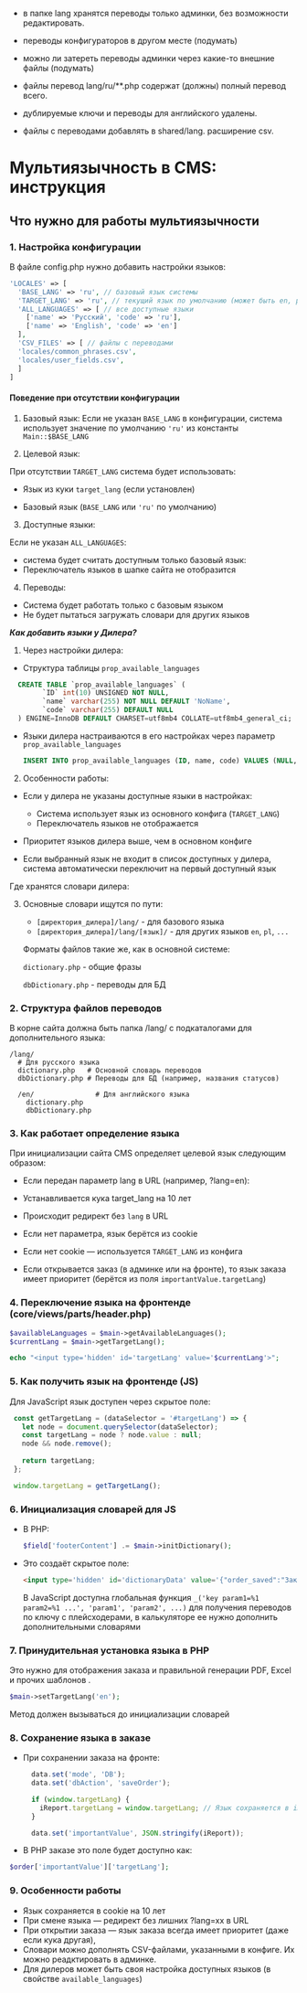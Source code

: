 
- в папке lang хранятся переводы только админки, без возможности редактировать.
- переводы конфигураторов в другом месте (подумать)
- можно ли затереть переводы админки через какие-то внешние файлы (подумать)

- файлы перевод lang/ru/**.php содержат (должны) полный перевод всего.
- дублируемые ключи и переводы для английского удалены.
- файлы с переводами добавлять в shared/lang. расширение csv.

# Мультиязычность в CMS: инструкция
## Что нужно для работы мультиязычности
### 1. Настройка конфигурации
   В файле config.php нужно добавить настройки языков:

```php
'LOCALES' => [
  'BASE_LANG' => 'ru', // базовый язык системы
  'TARGET_LANG' => 'ru', // текущий язык по умолчанию (может быть en, pl и др.)
  'ALL_LANGUAGES' => [ // все доступные языки
    ['name' => 'Русский', 'code' => 'ru'],
    ['name' => 'English', 'code' => 'en']
  ],
  'CSV_FILES' => [ // файлы с переводами
  'locales/common_phrases.csv',
  'locales/user_fields.csv',
  ]
]
```

#### Поведение при отсутствии конфигурации ###
1. Базовый язык:
     Если не указан `BASE_LANG` в конфигурации, 
     система использует значение по умолчанию `'ru'` из константы `Main::$BASE_LANG`

2. Целевой язык:
     
При отсутствии `TARGET_LANG` система будет использовать:

- Язык из куки `target_lang` (если установлен)

- Базовый язык (`BASE_LANG` или `'ru'` по умолчанию)

3. Доступные языки:

Если не указан `ALL_LANGUAGES`:
- система будет считать доступным только базовый язык:
- Переключатель языков в шапке сайта не отобразится

4. Переводы:

- Система будет работать только с базовым языком
- Не будет пытаться загружать словари для других языков
 
***Как добавить языки у Дилера?***

1. Через настройки дилера:
 - Структура таблицы `prop_available_languages`
  ```SQL
    CREATE TABLE `prop_available_languages` (
          `ID` int(10) UNSIGNED NOT NULL,
          `name` varchar(255) NOT NULL DEFAULT 'NoName',
          `code` varchar(255) DEFAULT NULL
    ) ENGINE=InnoDB DEFAULT CHARSET=utf8mb4 COLLATE=utf8mb4_general_ci;
  ```
     
 - Языки дилера настраиваются в его настройках через параметр `prop_available_languages`
     ```SQL
     INSERT INTO prop_available_languages (ID, name, code) VALUES (NULL, 'Русский', 'ru'), (NULL, 'English', 'en');
     ```
2. Особенности работы:
- Если у дилера не указаны доступные языки в настройках:

  - Система использует язык из основного конфига (`TARGET_LANG`)
  - Переключатель языков не отображается

- Приоритет языков дилера выше, чем в основном конфиге
- Если выбранный язык не входит в список доступных у дилера, система автоматически переключит на первый доступный язык

Где хранятся словари дилера:

3. Основные словари ищутся по пути:
   - `[директория_дилера]/lang/` - для базового языка
   - `[директория_дилера]/lang/[язык]/` - для других языков `en`, `pl`, `...`
   
   Форматы файлов такие же, как в основной системе:

   `dictionary.php` - общие фразы

   `dbDictionary.php` - переводы для БД

### 2. Структура файлов переводов

В корне сайта должна быть папка /lang/ с подкаталогами для дополнительного языка:
```
/lang/
  # Для русского языка
  dictionary.php   # Основной словарь переводов
  dbDictionary.php # Переводы для БД (например, названия статусов)

  /en/               # Для английского языка
    dictionary.php
    dbDictionary.php
```

### 3. Как работает определение языка
   При инициализации сайта CMS определяет целевой язык следующим образом:

   - Если передан параметр lang в URL (например, ?lang=en):

   - Устанавливается кука target_lang на 10 лет

   - Происходит редирект без `lang` в URL

   - Если нет параметра, язык берётся из cookie

   - Если нет cookie — используется `TARGET_LANG` из конфига

   - Если открывается заказ (в админке или на фронте), то язык заказа имеет приоритет (берётся из поля `importantValue.targetLang`)
    

### 4. Переключение языка на фронтенде (core/views/parts/header.php)
  ```php
  $availableLanguages = $main->getAvailableLanguages();
  $currentLang = $main->getTargetLang();

  echo "<input type='hidden' id='targetLang' value='$currentLang'>";
  ```
### 5. Как получить язык на фронтенде (JS)
   Для JavaScript язык доступен через скрытое поле:
   
   ```js
    const getTargetLang = (dataSelector = '#targetLang') => {
      let node = document.querySelector(dataSelector);
      const targetLang = node ? node.value : null;
      node && node.remove();
      
      return targetLang;
    };

    window.targetLang = getTargetLang();
   ```

### 6. Инициализация словарей для JS
- В PHP:
   ```php
   $field['footerContent'] .= $main->initDictionary();
   ```

- Это создаёт скрытое поле:
  ```html
  <input type='hidden' id='dictionaryData' value='{"order_saved":"Заказ сохранен", ...}'>  
  ```
  В JavaScript доступна глобальная функция `_('key param1=%1 param2=%1 ...', 'param1', 'param2', ...)` для получения переводов по ключу с плейсходерами, 
  в калькуляторе ее нужно дополнить дополнительными словарями


### 7. Принудительная установка языка в PHP
Это нужно для отображения заказа и правильной генерации PDF, Excel и прочих шаблонов .
```php
$main->setTargetLang('en');
```
Метод должен вызываться до инициализации словарей

### 8. Сохранение языка в заказе
- При сохранении заказа на фронте:
 
  ```js
    data.set('mode', 'DB');
    data.set('dbAction', 'saveOrder');
  
    if (window.targetLang) {
      iReport.targetLang = window.targetLang; // Язык сохраняется в importantValue.targetLang
    }
  
    data.set('importantValue', JSON.stringify(iReport));
  ```
- В PHP заказе это поле будет доступно как:

```php
$order['importantValue']['targetLang'];
```

### 9. Особенности работы
- Язык сохраняется в cookie на 10 лет
- При смене языка — редирект без лишних ?lang=xx в URL
- При открытии заказа — язык заказа всегда имеет приоритет (даже если кука другая),
- Словари можно дополнять CSV-файлами, указанными в конфиге. Их можно реадктировать в админке.
- Для дилеров может быть своя настройка доступных языков (в свойстве ```available_languages```)
